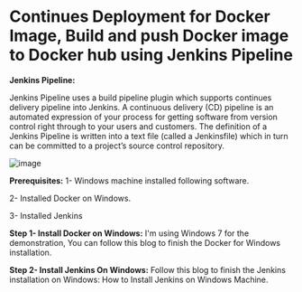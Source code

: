 # Continues Deployment for Docker Image, Build and push Docker image to Docker hub using Jenkins Pipeline
**Jenkins Pipeline:**

Jenkins Pipeline uses a build pipeline plugin which supports continues delivery pipeline into Jenkins.
A continuous delivery (CD) pipeline is an automated expression of your process for getting software from version control right through to your users and customers.
The definition of a Jenkins Pipeline is written into a text file (called a Jenkinsfile) which in turn can be committed to a project’s source control repository.

![image](https://2.bp.blogspot.com/-3wKnO3_17u0/XFj97g94qKI/AAAAAAAAFL8/U10CyOU1ZZgOgYpCl3X0ivJPUEsNXi-mwCLcBGAs/s1600/docker-push-to-dockerHub.jpg)

**Prerequisites:**
1- Windows machine installed following software.

2- Installed Docker on Windows.

3- Installed Jenkins

**Step 1- Install Docker on Windows:**
I'm using Windows 7 for the demonstration, You can follow this blog to finish the Docker for Windows installation.

**Step 2- Install Jenkins On Windows:**
Follow this blog to finish the Jenkins installation on Windows: How to Install Jenkins on Windows Machine.
